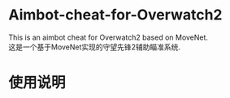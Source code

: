 # Aimbot-cheat-for-Overwatch2
This is an aimbot cheat for Overwatch2 based on MoveNet.      
这是一个基于MoveNet实现的守望先锋2辅助瞄准系统.

# 使用说明
